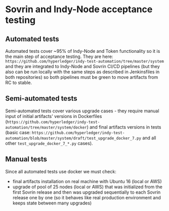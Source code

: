 # Sovrin and Indy-Node acceptance testing

## Automated tests

Automated tests cover ~95% of Indy-Node and Token functionality so it is the main step of acceptance testing. They are here: `https://github.com/hyperledger/indy-test-automation/tree/master/system` and they are integrated to Indy-Node and Sovrin CI/CD pipelines (but they also can be run locally with the same steps as described in Jenkinsfiles in both repositories) so both pipelines must be green to move artifacts from RC to stable.

## Semi-automated tests

Semi-automated tests cover various upgrade cases - they require manual input of initial artifacts' versions in Dockerfiles (`https://github.com/hyperledger/indy-test-automation/tree/master/system/docker`) and final artifacts versions in tests (basic case: `https://github.com/hyperledger/indy-test-automation/blob/master/system/draft/test_upgrade_docker_7.py` and all other `test_upgrade_docker_7_*.py` cases).

## Manual tests

Since all automated tests use docker we must check:
- final artifacts installation on real machine with Ubuntu 16 (local or AWS)
- upgrade of pool of 25 nodes (local or AWS) that was initialized from the first Sovrin release and then was upgraded sequentially to each Sovrin release one by one (so it behaves like real production environment and keeps state between many upgrades)
